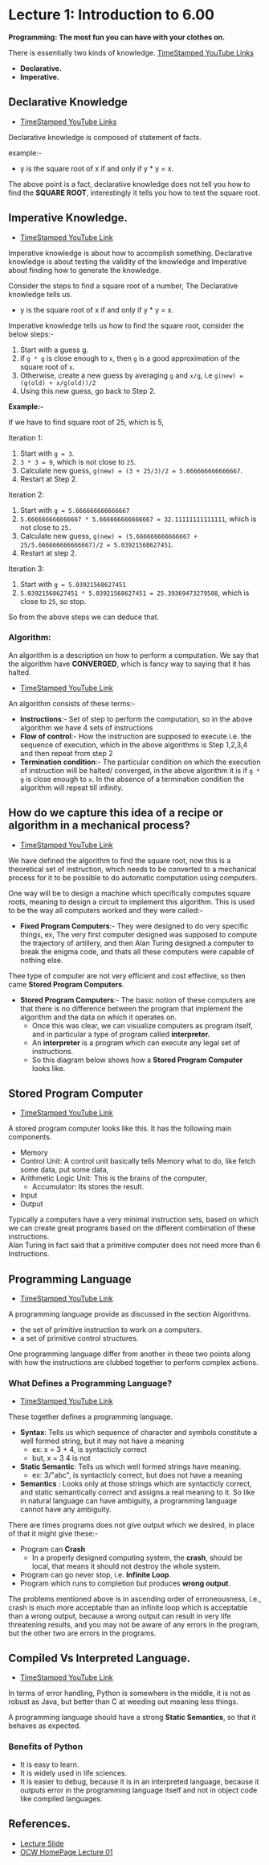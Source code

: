 
# Lecture 1: Introduction to 6.00 

**Programming: The most fun you can have with your clothes on.**

There is essentially two kinds of knowledge. [TimeStamped YouTube Links](https://www.youtube.com/watch?v=bX3jvD7XFPs&list=PLB2BE3D6CA77BB8F7#t=528) 

* **Declarative.**  
* **Imperative.**

## Declarative Knowledge 

* [TimeStamped YouTube Links](https://www.youtube.com/watch?v=bX3jvD7XFPs&list=PLB2BE3D6CA77BB8F7#t=560)

Declarative knowledge is composed of statement of facts.

example:-  

* y is the square root of x if and only if y * y = x.  

The above point is a fact, declarative knowledge does not tell you how to find the **SQUARE ROOT**, interestingly it tells you how to test the square root.

## Imperative Knowledge.

* [TimeStamped YouTube Link](https://www.youtube.com/watch?v=bX3jvD7XFPs&list=PLB2BE3D6CA77BB8F7#t=656)

Imperative knowledge is about how to accomplish something. Declarative knowledge is about testing the validity of the knowledge and Imperative about finding how to generate the knowledge.

Consider the steps to find a square root of a number, The Declarative knowledge tells us.  

* y is the square root of x if and only if y * y = x.

Imperative knowledge tells us how to find the square root, consider the below steps:- 

1. Start with a guess g.
2. if `g * g` is close enough to `x`, then `g` is a good approximation of the square root of `x`.
3. Otherwise, create a new guess by averaging `g` and `x/g`, i.e `g(new) = (g(old) + x/g(old))/2`
4. Using this new guess, go back to Step 2.  

**Example:-**

If we have to find square root of 25, which is 5,

Iteration 1:  

1. Start with  `g = 3`.
2. `3 * 3 = 9`, which is not close to `25`.
3. Calculate new guess, `g(new) = (3 + 25/3)/2 = 5.666666666666667`.
4. Restart at Step 2.  

Iteration 2:  

1. Start with `g = 5.666666666666667`
2. `5.666666666666667 * 5.666666666666667 = 32.11111111111111`, which is not close to `25.`
3. Calculate new guess, `g(new) = (5.666666666666667 + 25/5.666666666666667)/2 = 5.03921568627451`.
4. Restart at step 2. 

Iteration 3:

1. Start with `g = 5.03921568627451`
2. `5.03921568627451 * 5.03921568627451 = 25.39369473279508`, which is close to `25`, so stop.

So from the above steps we can deduce that.  


### Algorithm: 
An algorithm is a description on how to perform a computation. We say that the algorithm have **CONVERGED**, which is fancy way to saying that it has halted.  

* [TimeStamped YouTube Link](https://www.youtube.com/watch?v=bX3jvD7XFPs&list=PLB2BE3D6CA77BB8F7#t=918)

An algorithm consists of these terms:-   

* **Instructions**:- Set of step to perform the computation, so in the above algorithm we have 4 sets of instructions
* **Flow of control**:- How the instruction are supposed to execute i.e. the sequence of execution, which in the above algorithms is Step 1,2,3,4 and then repeat from step 2
* **Termination condition**:- The particular condition on which the execution of instruction will be halted/ converged, in the above algorithm it is if `g * g` is close enough to `x`. In the absence of a termination condition the algorithm will repeat till infinity. 

## How do we capture this idea of a recipe or algorithm in a mechanical process?
* [TimeStamped YouTube Link](https://www.youtube.com/watch?v=bX3jvD7XFPs&list=PLB2BE3D6CA77BB8F7#t=1064)

We have defined the algorithm to find the square root, now this is a theoretical set of instruction, which needs to be converted to a mechanical process for it to be possible to do automatic computation using computers.

One way will be to design a machine which specifically computes square roots, meaning to design a circuit to implement this algorithm. This is used to be the way all computers worked and they were called:- 

* **Fixed Program Computers**:- They were designed to do very specific things, ex, The very first computer designed was supposed to compute the trajectory of artillery, and then Alan Turing designed a computer to break the enigma code, and thats all these computers were capable of nothing else.

Thee type of computer are not very efficient and cost effective, so then came **Stored Program Computers**.

* **Stored Program Computers**:- The basic notion of these computers are that there is no difference between the program that implement the algorithm and the data on which it operates on.  
    - Once this was clear, we can visualize computers as program itself, and in particular a type of program called **interpreter.**
    - An **interpreter** is a program which can execute any legal set of instructions. 
    - So this diagram below shows how a **Stored Program Computer** looks like.

## Stored Program Computer  

* [TimeStamped YouTube Link](https://www.youtube.com/watch?v=bX3jvD7XFPs&list=PLB2BE3D6CA77BB8F7#t=1335) 

A stored program computer looks like this. It has the following main components.  

* Memory
* Control Unit: A control unit basically tells Memory what to do, like fetch some data, put some data,
* Arithmetic Logic Unit: This is the brains of the computer,
    - Accumulator: Its stores the result.
* Input
* Output

Typically a computers have a very minimal instruction sets, based on which we can create great programs based on the different combination of these instructions.  
Alan Turing in fact said that a primitive computer does not need more than 6 Instructions.  

## Programming Language

* [TimeStamped YouTube Link](https://www.youtube.com/watch?v=bX3jvD7XFPs&list=PLB2BE3D6CA77BB8F7#t=1505)

A programming language provide as discussed in the section Algorithms.

* the set of primitive instruction to work on a computers. 
* a set of primitive control structures.

One programming language differ from another in these two points along with how the instructions are clubbed together to perform complex actions.

### What Defines a Programming Language?

* [TimeStamped YouTube Link](https://www.youtube.com/watch?v=bX3jvD7XFPs&list=PLB2BE3D6CA77BB8F7#t=1677)

These together defines a programming language.  

* **Syntax**: Tells us which sequence of character and symbols constitute a well formed string, but it may not have a meaning
    - ex: x = 3 + 4, is syntacticly correct
    - but, x = 3 4 is not
* **Static Semantic**: Tells us which well formed strings have meaning.
    - ex: 3/"abc", is syntacticly correct, but does not have a meaning
* **Semantics** : Looks only at those strings which are syntacticly correct, and static semantically correct and assigns a real meaning to it. So like in natural language can have ambiguity, a programming language cannot have any ambiguity.

There are times programs does not give output which we desired, in place of that it might give these:-  

* Program can **Crash**
    - In a properly designed computing system, the **crash**, should be local, that means it should not destroy the whole system.
* Program can go never stop, i.e. **Infinite Loop**.
* Program which runs to completion but produces **wrong output**.

The problems mentioned above is in ascending order of erroneousness, i.e., crash is much more acceptable than an infinite loop which is acceptable than a wrong output, because a wrong output can result in very life threatening results, and you may not be aware of any errors in the program, but the other two are errors in the programs.

## Compiled Vs Interpreted Language.

* [TimeStamped YouTube Link](https://www.youtube.com/watch?v=bX3jvD7XFPs&list=PLB2BE3D6CA77BB8F7#t=2230)

In terms of error handling, Python is somewhere in the middle, it is not as robust as Java, but better than C at weeding out meaning less things.

A programming language should have a strong **Static Semantics**, so that it behaves as expected.

### Benefits of Python 

* It is easy to learn.
* It is widely used in life sciences.
* It is easier to debug, because it is in an interpreted language, because it outputs error in the programming language itself and not in object code like compiled languages.



## References. 
* [Lecture Slide](http://ocw.mit.edu/courses/electrical-engineering-and-computer-science/6-00sc-introduction-to-computer-science-and-programming-spring-2011/unit-1/lecture-1-introduction-to-6.00/MIT6_00SCS11_lec01_slides.pdf)
* [OCW HomePage Lecture 01](http://ocw.mit.edu/courses/electrical-engineering-and-computer-science/6-00sc-introduction-to-computer-science-and-programming-spring-2011/unit-1/lecture-1-introduction-to-6.00/)